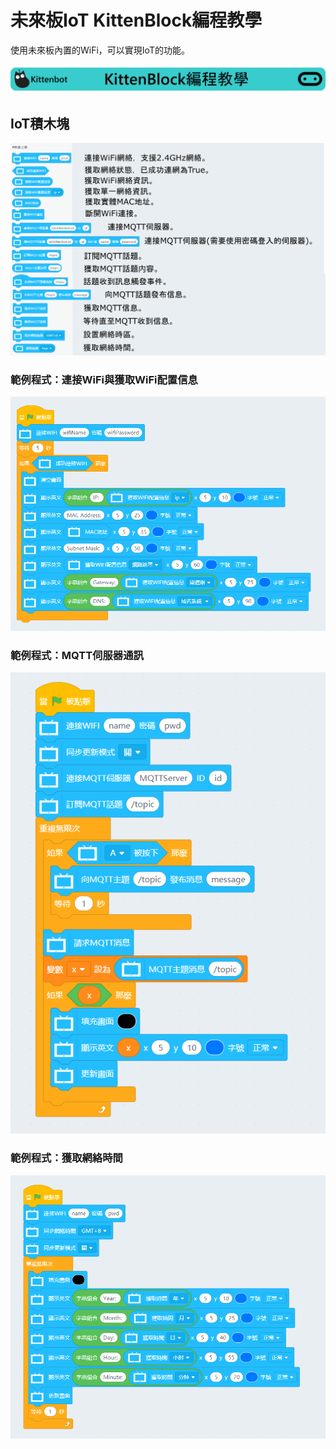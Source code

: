 # 未來板IoT KittenBlock編程教學

使用未來板內置的WiFi，可以實現IoT的功能。

![](../../functional_module/PWmodules/images/kbbanner.png)

## IoT積木塊

![](../images/wifi.png)

### 範例程式：連接WiFi與獲取WiFi配置信息

![](../images/wifi_code1.png)

### 範例程式：MQTT伺服器通訊

![](../images/wifi_code2.png)

### 範例程式：獲取網絡時間

![](../images/wifi_code3.png)



